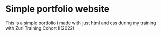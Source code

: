 
# Simple portfolio website

This is a simple portfolio i made with just html and css during my training with Zuri Training Cohort II(2022)

